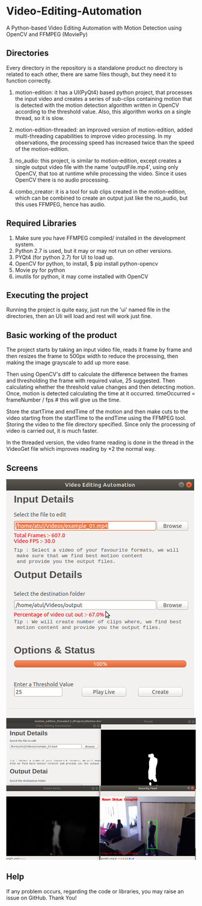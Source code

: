 # Video-Editing-Automation
A Python-based Video Editing Automation with Motion Detection using OpenCV and FFMPEG (MoviePy)

## Directories
Every directory in the repository is a standalone product no directory is related to each other, there are same files though, but they need it to function correctly.

1. motion-edition: it has a UI(PyQt4) based python project, that processes the input video and creates a series of sub-clips containing motion that is detected with the motion detection algorithm written in OpenCV according to the threshold value. Also, this algorithm works on a single thread, so it is slow.

2. motion-edition-threaded: an improved version of motion-edition, added multi-threading capabilities to improve video processing. In my observations, the processing speed has increased twice than the speed of the motion-edition.

3. no_audio: this project, is similar to motion-edition, except creates a single output video file with the name 'outputFile.mp4', using only OpenCV, that too at runtime while processing the video. Since it uses OpenCV there is no audio processing.

4. combo_creator: it is a tool for sub clips created in the motion-edition, which can be combined to create an output just like the no_audio, but this uses FFMPEG, hence has audio.


## Required Libraries
1. Make sure you have FFMPEG compiled/ installed in the development system.
2. Python 2.7 is used, but it may or may not run on other versions.
3. PYQt4 (for python 2.7) for UI to load up.
4. OpenCV for python, to install, $ pip install python-opencv
5. Movie py for python
6. imutils for python, it may come installed with OpenCV

## Executing the project
Running the project is quite easy, just run the 'ui' named file in the directories, then an UIi will load and rest will work just fine.

## Basic working of the product
The project starts by taking an input video file, reads it frame by frame and then resizes the frame to 500px width to reduce the processing, then making the image grayscale to add up more ease. 

Then using OpenCV's diff to calculate the difference between the frames and thresholding the frame with required value, 25 suggested. Then calculating whether the threshold value changes and then detecting motion. Once, motion is detected calculating the time at it occurred.
    timeOccurred = frameNumber / fps # this will give us the time.

Store the startTime and endTime of the motion and then make cuts to the video starting from the startTime to the endTime using the FFMPEG tool.
Storing the video to the file directory specified. Since only the processing of video is carried out, it is much faster.

In the threaded version, the video frame reading is done in the thread in the VideoGet file which improves reading by *2 the normal way.

## Screens

![app](https://raw.githubusercontent.com/AP-Atul/Video-Editing-Automation/master/screens/appworking.png "App UI")
![app](https://github.com/AP-Atul/Video-Editing-Automation/blob/master/screens/workingallframes.png?raw=true "App Real-time Working")

## Help
If any problem occurs, regarding the code or libraries, you may raise an issue on GitHub. Thank You!
